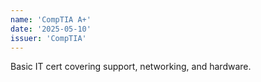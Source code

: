 ```yaml
---
name: 'CompTIA A+'
date: '2025-05-10'
issuer: 'CompTIA'
---
```


Basic IT cert covering support, networking, and hardware.
